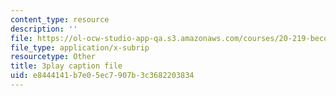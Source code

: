 ```yaml
---
content_type: resource
description: ''
file: https://ol-ocw-studio-app-qa.s3.amazonaws.com/courses/20-219-becoming-the-next-bill-nye-writing-and-hosting-the-educational-show-january-iap-2015/e8444141b7e05ec7907b3c3682203834_iR6FUYCNi5A.vtt
file_type: application/x-subrip
resourcetype: Other
title: 3play caption file
uid: e8444141-b7e0-5ec7-907b-3c3682203834
---
```

